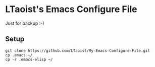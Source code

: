 LTaoist's Emacs Configure File 
==============================

Just for backup :-)

Setup
-----

    git clone https://github.com/LTaoist/My-Emacs-Configure-File.git
	cp .emacs ~/
	cp -r .emacs-elisp ~/

